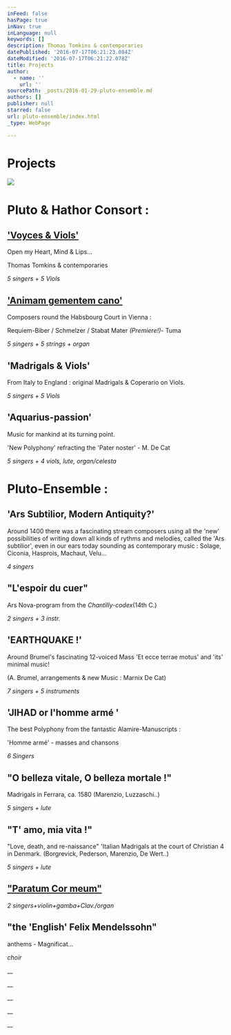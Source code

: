 ```yaml
---
inFeed: false
hasPage: true
inNav: true
inLanguage: null
keywords: []
description: Thomas Tomkins & contemporaries
datePublished: '2016-07-17T06:21:23.084Z'
dateModified: '2016-07-17T06:21:22.078Z'
title: Projects
author:
  - name: ''
    url: ''
sourcePath: _posts/2016-01-29-pluto-ensemble.md
authors: []
publisher: null
starred: false
url: pluto-ensemble/index.html
_type: WebPage

---
```

# Projects
![](https://the-grid-user-content.s3-us-west-2.amazonaws.com/74aa79d1-1c37-4d2e-a2bc-8581f8285d3a.jpg)

# Pluto & Hathor Consort :

## ['Voyces & Viols'][0]

Open my Heart, Mind & Lips...

Thomas Tomkins & contemporaries

_5 singers + 5 Viols_

## ['Animam gementem cano'][0]

Composers round the Habsbourg Court in Vienna :

Requiem-Biber / Schmelzer / Stabat Mater _(Premiere!)_- Tuma

_5 singers + 5 strings + organ_

## 'Madrigals & Viols'

From Italy to England : original Madrigals & Coperario on Viols.

_5 singers + 5 Viols_

## 'Aquarius-passion'

Music for mankind at its turning point.

'New Polyphony' refracting the 'Pater noster' - M. De Cat

_5 singers + 4 viols, lute, organ/celesta_

# Pluto-Ensemble :

## 'Ars Subtilior, Modern Antiquity?'

Around 1400 there was a fascinating stream composers using all the 'new' possibilities of writing down all kinds of rythms and melodies, called the 'Ars subtilior', even in our ears today sounding as contemporary music : Solage, Ciconia, Hasprois, Machaut, Velu...

_4 singers_

## "L'espoir du cuer" 

Ars Nova-program from the _Chantilly-codex_(14th C.)

_2 singers + 3 instr._

## 'EARTHQUAKE !'

Around Brumel's fascinating 12-voiced Mass 'Et ecce terrae motus' and 'its' minimal music!

(A. Brumel, arrangements & new Music : Marnix De Cat)

_7 singers + 5 instruments_

## 'JIHAD or l'homme armé '

The best Polyphony from the fantastic Alamire-Manuscripts :

'Homme armé' - masses and chansons

_6 Singers_

## "O belleza vitale, O belleza mortale !" 

Madrigals in Ferrara, ca. 1580 (Marenzio, Luzzaschi..)

_5 singers + lute_

## "T' amo, mia vita !"

"Love, death, and re-naissance" 'Italian Madrigals at the court of Christian 4 in Denmark. (Borgrevick, Pederson, Marenzio, De Wert..)

_5 singers + lute_

## ["Paratum Cor meum"][1]

_2 singers+violin+gamba+Clav./organ_

## "the 'English' Felix Mendelssohn" 

anthems - Magnificat...

_choir_

__

__

__

__

__

[0]: https://thegrid.ai/pluto-ensemble/program-info/
[1]: http://www.pluto-ensemble.eu/program-info/